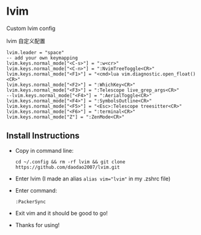 # lvim

Custom lvim config

lvim 自定义配置

  ```
lvim.leader = "space"
-- add your own keymapping
lvim.keys.normal_mode["<C-s>"] = ":w<cr>"
lvim.keys.normal_mode["<C-n>"] = ":NvimTreeToggle<CR>"
lvim.keys.normal_mode["<F1>"] = "<cmd>lua vim.diagnostic.open_float()<CR>"
lvim.keys.normal_mode["<F2>"] = ":WhichKey<CR>"
lvim.keys.normal_mode["<F3>"] = ":Telescope live_grep_args<CR>"
--lvim.keys.normal_mode["<F4>"] = ":AerialToggle<CR>"
lvim.keys.normal_mode["<F4>"] = ":SymbolsOutline<CR>"
lvim.keys.normal_mode["<F5>"] = "<Esc>:Telescope treesitter<CR>"
lvim.keys.normal_mode["<F6>"] = ":terminal<CR>"
lvim.keys.normal_mode["Z"] = ":ZenMode<CR>"
  ```
## Install Instructions

- Copy in command line:

  ```
  cd ~/.config && rm -rf lvim && git clone https://github.com/daodao2007/lvim.git
  ```

- Enter lvim (I made an alias `alias vim="lvim"` in my .zshrc file)
- Enter command:

  ```
  :PackerSync
  ```

- Exit vim and it should be good to go!
- Thanks for using!